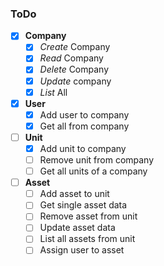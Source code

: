 ### ToDo

- [x] **Company**
  - [x] *Create* Company
  - [x] *Read* Company
  - [x] *Delete* Company
  - [x] *Update* company
  - [x] *List* All
- [x] **User**
  - [x] Add user to company
  - [x] Get all from company
- [ ] **Unit**
  - [x] Add unit to company
  - [ ] Remove unit from company
  - [ ] Get all units of a company
- [ ] **Asset**
  - [ ] Add asset to unit
  - [ ] Get single asset data
  - [ ] Remove asset from unit
  - [ ] Update asset data
  - [ ] List all assets from unit
  - [ ] Assign user to asset
